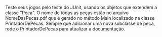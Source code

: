 Teste seus jogos pelo teste do JUnit, usando os objetos que extendem a classe "Peca". 
O nome de todas as peças estão no arquivo NomeDasPecas.pdf que é gerado no método Main localizado na classe PrintadorDePecas. 
Sempre que adicionar uma nova subclasse de peça, rode o PrintadorDePecas para atualizar a documentação.
